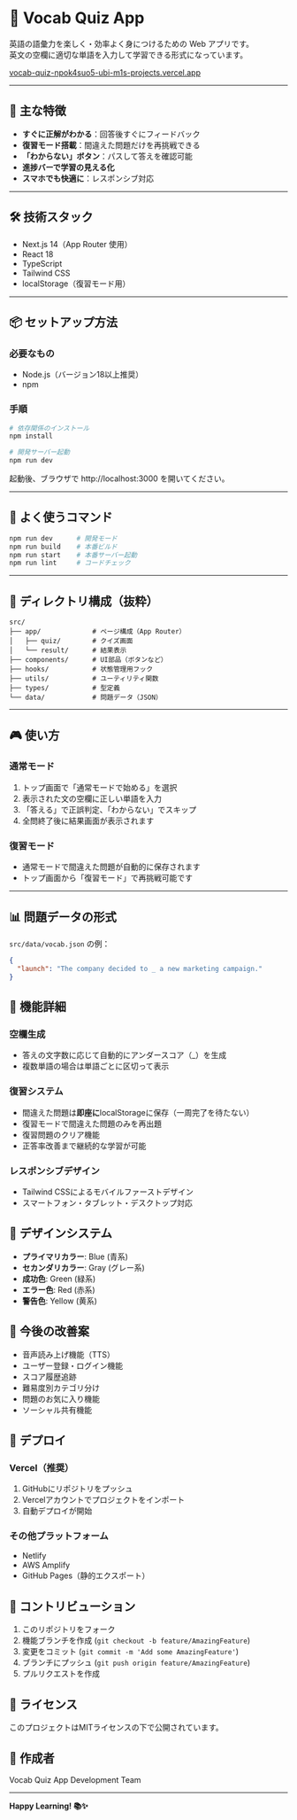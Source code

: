 # 📘 Vocab Quiz App

英語の語彙力を楽しく・効率よく身につけるための Web アプリです。  
英文の空欄に適切な単語を入力して学習できる形式になっています。

[vocab-quiz-npok4suo5-ubi-m1s-projects.vercel.app](https://vocab-quiz-ten.vercel.app/)

---

## 🚀 主な特徴

- **すぐに正解がわかる**：回答後すぐにフィードバック
- **復習モード搭載**：間違えた問題だけを再挑戦できる
- **「わからない」ボタン**：パスして答えを確認可能
- **進捗バーで学習の見える化**
- **スマホでも快適に**：レスポンシブ対応

---

## 🛠️ 技術スタック

- Next.js 14（App Router 使用）
- React 18
- TypeScript
- Tailwind CSS
- localStorage（復習モード用）

---

## 📦 セットアップ方法

### 必要なもの

- Node.js（バージョン18以上推奨）
- npm

### 手順

```bash
# 依存関係のインストール
npm install

# 開発サーバー起動
npm run dev
```

起動後、ブラウザで http://localhost:3000 を開いてください。

---

## 🔧 よく使うコマンド

```bash
npm run dev      # 開発モード
npm run build    # 本番ビルド
npm run start    # 本番サーバー起動
npm run lint     # コードチェック
```

---

## 📁 ディレクトリ構成（抜粋）

```
src/
├── app/             # ページ構成（App Router）
│   ├── quiz/        # クイズ画面
│   └── result/      # 結果表示
├── components/      # UI部品（ボタンなど）
├── hooks/           # 状態管理用フック
├── utils/           # ユーティリティ関数
├── types/           # 型定義
└── data/            # 問題データ（JSON）
```

---

## 🎮 使い方

### 通常モード

1. トップ画面で「通常モードで始める」を選択
2. 表示された文の空欄に正しい単語を入力
3. 「答える」で正誤判定、「わからない」でスキップ
4. 全問終了後に結果画面が表示されます

### 復習モード

- 通常モードで間違えた問題が自動的に保存されます
- トップ画面から「復習モード」で再挑戦可能です

---

## 📊 問題データの形式

`src/data/vocab.json` の例：

```json
{
  "launch": "The company decided to _ a new marketing campaign."
}
```

## 🔄 機能詳細

### 空欄生成
- 答えの文字数に応じて自動的にアンダースコア（_）を生成
- 複数単語の場合は単語ごとに区切って表示

### 復習システム
- 間違えた問題は**即座に**localStorageに保存（一周完了を待たない）
- 復習モードで間違えた問題のみを再出題
- 復習問題のクリア機能
- 正答率改善まで継続的な学習が可能

### レスポンシブデザイン
- Tailwind CSSによるモバイルファーストデザイン
- スマートフォン・タブレット・デスクトップ対応

## 🎨 デザインシステム

- **プライマリカラー**: Blue (青系)
- **セカンダリカラー**: Gray (グレー系)
- **成功色**: Green (緑系)
- **エラー色**: Red (赤系)
- **警告色**: Yellow (黄系)

## 📝 今後の改善案

- 音声読み上げ機能（TTS）
- ユーザー登録・ログイン機能
- スコア履歴追跡
- 難易度別カテゴリ分け
- 問題のお気に入り機能
- ソーシャル共有機能

## 🚀 デプロイ

### Vercel（推奨）
1. GitHubにリポジトリをプッシュ
2. Vercelアカウントでプロジェクトをインポート
3. 自動デプロイが開始

### その他プラットフォーム
- Netlify
- AWS Amplify
- GitHub Pages（静的エクスポート）

## 🤝 コントリビューション

1. このリポジトリをフォーク
2. 機能ブランチを作成 (`git checkout -b feature/AmazingFeature`)
3. 変更をコミット (`git commit -m 'Add some AmazingFeature'`)
4. ブランチにプッシュ (`git push origin feature/AmazingFeature`)
5. プルリクエストを作成

## 📜 ライセンス

このプロジェクトはMITライセンスの下で公開されています。

## 👥 作成者

Vocab Quiz App Development Team

---

**Happy Learning! 📚✨**